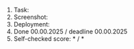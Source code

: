 1. Task: 
2. Screenshot:
3. Deployment: 
4. Done 00.00.2025 / deadline 00.00.2025
5. Self-checked score: * / *
